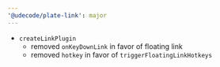 ```yaml
---
'@udecode/plate-link': major
---
```


- `createLinkPlugin`
  - removed `onKeyDownLink` in favor of floating link
  - removed `hotkey` in favor of `triggerFloatingLinkHotkeys`